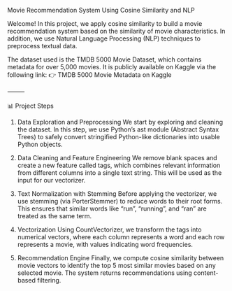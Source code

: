 Movie Recommendation System Using Cosine Similarity and NLP

Welcome!
In this project, we apply cosine similarity to build a movie recommendation system based on the similarity of movie characteristics. In addition, we use Natural Language Processing (NLP) techniques to preprocess textual data.

The dataset used is the TMDB 5000 Movie Dataset, which contains metadata for over 5,000 movies. It is publicly available on Kaggle via the following link:
👉 TMDB 5000 Movie Metadata on Kaggle

⸻

📊 Project Steps

1. Data Exploration and Preprocessing
We start by exploring and cleaning the dataset. In this step, we use Python’s ast module (Abstract Syntax Trees) to safely convert stringified Python-like dictionaries into usable Python objects.

2. Data Cleaning and Feature Engineering
We remove blank spaces and create a new feature called tags, which combines relevant information from different columns into a single text string. This will be used as the input for our vectorizer.

3. Text Normalization with Stemming
Before applying the vectorizer, we use stemming (via PorterStemmer) to reduce words to their root forms. This ensures that similar words like “run”, “running”, and “ran” are treated as the same term.

4. Vectorization
Using CountVectorizer, we transform the tags into numerical vectors, where each column represents a word and each row represents a movie, with values indicating word frequencies.

5. Recommendation Engine
Finally, we compute cosine similarity between movie vectors to identify the top 5 most similar movies based on any selected movie. The system returns recommendations using content-based filtering.
